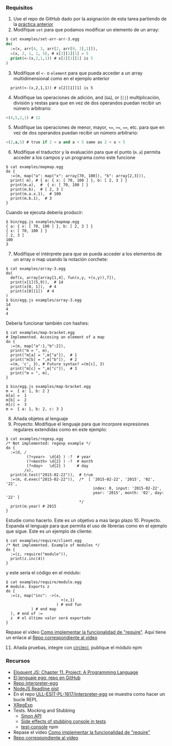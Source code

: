 
### Requisitos

1. Use el repo de GitHub dado por la asignación de esta tarea partiendo de la [práctica anterior](https://crguezl.github.io/ull-esit-1617/_book/practicas/practica-egg-2.html)
2. Modifique `set` para que podamos modificar un elemento de un array:
  ```lisp
  $ cat examples/set-arr-arr-3.egg 
  do(
    :=(x, arr[4, 3, arr[2, arr[9, 3],1]]),
    =(x, 2, 1, 1, 5), # x[2][1][1] = 5
    print(<-(x,2,1,1)) # x[2][1][1] is 5
  )
  ```
3. Modifique el `<-` o `element` para que pueda acceder a un array multidimensional como en el ejemplo anterior
  ```
    print(<-(x,2,1,1)) # x[2][1][1] is 5
  ```
4. Modifique las operaciones de adición, and (`&&`), or (`||`) multiplicación, división y restas para que en vez de dos operandos puedan recibir un número  arbitrario:
  ```lisp
  +(4,5,2,1) # 12
  ```
5.  Modifique las operaciones de menor, mayor, `<=`, `>=`, `==`, etc. para que en vez de dos operandos puedan recibir un número  arbitrario:
  ```lisp
  <(2,a,5) # true if 2 < a and a < 5 same as 2 < a < 5
  ```
6. Modifique el traductor y la evaluación para que el punto (`m.a`) permita acceder a los campos y un programa como este funcione
  ```
  $ cat examples/mapmap.egg 
  do {
    :=(m, map("a": map("x": array[70, 100]), "b": array[2,3])),
    print( m), # { a: { x: [ 70, 100 ] }, b: [ 2, 3 ] }
    print(m.a),  #  { x: [ 70, 100 ] }
    print(m.b),  # [ 2, 3 ]
    print(m.a.x.1),  # 100
    print(m.b.1),  # 3
  }
  ```
  Cuando se ejecuta debería producir:
  ```
  $ bin/egg.js examples/mapmap.egg 
  { a: { x: [ 70, 100 ] }, b: [ 2, 3 ] }
  { x: [ 70, 100 ] }
  [ 2, 3 ]
  100
  3
  ```
7. Modifique el intérprete para que se pueda acceder a los elementos de un array o map usando la notación corchete: 
  ```
  $ cat examples/array-3.egg 
  do(
    def(x, array[array[1,4], fun(x,y, +(x,y)),7]),
    print(x[1](5,9)),  # 14
    print(x[0, 1]),  # 4
    print(x[0][1])  # 4
  )
  $ bin/egg.js examples/array-3.egg 
  14
  4
  4
  ```
  Debería funcionar también con hashes:
  ```
  $ cat examples/map-bracket.egg 
  # Implemented. Accesing an element of a map
  do {
    :=(m, map["a":1,"b":2]),
    print("m = ", m),
    print("m[a] = ",m["a"]),  # 1
    print("m[b] = ",m["b"]),  # 2
    =(m, 'c', 3), # Future syntax? =(m[c], 3)
    print("m[c] = ",m["c"]),  # 3
    print("m = ", m),
  }

  $ bin/egg.js examples/map-bracket.egg 
  m =  { a: 1, b: 2 }
  m[a] =  1
  m[b] =  2
  m[c] =  3
  m =  { a: 1, b: 2, c: 3 }
  ```
8. Añada objetos al lenguaje
9. Proyecto: Modifique el lenguaje para que incorpore expresiones regulares extendidas como en este ejemplo:
  ```
  $ cat examples/regexp.egg
  /* Not implemented: regexp example */
  do {
    :=(d, /
           (?<year>  \d{4} ) -?  # year 
           (?<month> \d{2} ) -?  # month 
           (?<day>   \d{2} )     # day
          /x),
    print(d.test("2015-02-22")),  # true
    :=(m, d.exec("2015-02-22")),  /*  [ '2015-02-22', '2015', '02', '22', 
                                        index: 0, input: '2015-02-22', 
                                        year: '2015', month: '02', day: '22' ] 
                                  */
    print(m.year) # 2015
  }
  ```
  Estudie como hacerlo. Este es un objetivo a mas largo plazo
10. Proyecto. Expanda el lenguaje para que permita el uso de librerías como en el ejemplo que sigue. Este es un ejemplo de cliente:
  ```
  $ cat examples/require/client.egg 
  /* Not implemented. Example of modules */
  do {
    :=(z, require("module")),
    print(z.inc(4))
  }
  ```
  y este sería el código en el módulo:
  ```
  $ cat examples/require/module.egg 
  # module. Exports z
  do {
    :=(z, map("inc": ->(x, 
                          +(x,1)
                        ) # end fun
             ) # end map
    ), # end of :=
    z  # el último valor será exportado
  }
  ```
  Repase el vídeo [Como implementar la funcionalidad de "require"](https://www.youtube.com/watch?v=qffmnSCRR3c&feature=youtu.be).
  Aquí tiene un enlace al [Repo correspondiente al vídeo](https://github.com/ULL-ESIT-MII-CA-1718/ejs-chapter10-modules/tree/master/require)

11. Añada pruebas, integre con [circleci](https://circleci.com/), publique el módulo npm

### Recursos

* [Eloquent JS: Chapter 11. Project: A Programming Language](http://eloquentjavascript.net/11_language.html)
* [El lenguaje egg: repo en GitHub](https://github.com/ULL-ESIT-PL-1617/egg)
* [Repo interpreter-egg](https://github.com/ULL-ESIT-PL-1617/interpreter-egg)
* [NodeJS Readline gist](https://gist.github.com/crguezl/430642e29a2b9293317320d0d1759387)
* En el repo [ULL-ESIT-PL-1617/interpreter-egg](https://github.com/ULL-ESIT-PL-1617/interpreter-egg) se muestra como hacer un bucle REPL
* [XRegExp](http://xregexp.com/)
* Tests. Mocking and Stubbing
    * [Sinon API](http://sinonjs.org/releases/v1.17.7/)
    * [Side effects of stubbing console in tests](https://gyandeeps.com/console-stubbing/)
    * [test-console](https://github.com/jamesshore/test-console) npm
* Repase el vídeo [Como implementar la funcionalidad de "require"](https://www.youtube.com/watch?v=qffmnSCRR3c&feature=youtu.be)
* [Repo correspondiente al vídeo](https://github.com/ULL-ESIT-MII-CA-1718/ejs-chapter10-modules/tree/master/require)


